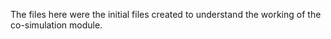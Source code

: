 The files here were the initial files created to understand the working of the co-simulation module.
